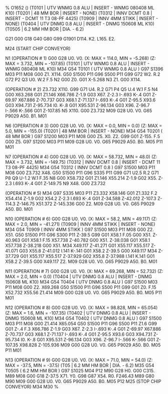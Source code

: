 %
O1652 ()
(T0101  |  UTV WNMG 0.8 ALU  | INSERT -  WNMG 080408 ML K10)
(T0201  |  48 MM BOR  | INSERT -  NONE)
(T0312  |  INNV DCMT 0.8   | INSERT -  DCMT 11 T3 08-PF    4425)
(T0909  |  INNV 4MM STIKK  | INSERT -  NONE)
(T0404  |  UTV DNMG 0.8 ALU   | INSERT -  DNMG 150608 ML     K10)
(T0505  |  6.2 MM HM BOR  | DIA. -  6.2)

G21 G00 G18
G40 G80 G99
G1901 D114. K2. L165. E2.

M24 (START CHIP CONVEYOR)

N1
(OPERATION # 1)
G00 G28 U0. V0.
(X: MAX = 114.0, MIN = -5.268)
(Z: MAX = 3.732, MIN = -107.85)
(T0101  |  UTV WNMG 0.8 ALU  | INSERT -  WNMG 080408 ML K10)
M34
G54
T0101 ( UTV WNMG 0.8 ALU )
G97 S1396 M03 P11
M08
G00 Z1.
X114.
G50 S1500 P11
G96 S500 P11
G99
G72 W2. R.2
G72 P2 Q3 U0. W.2 F.5
N2 G00 Z0.
G01 X-5.268
N3 Z1.
G00 X114.

(OPERATION # 2)
Z3.732
X110.
G99
G71 U4. R.2
G71 P4 Q5 U.4 W.1 F.5
N4 G00 X63.268
G01 Z1.146
X66.786 Z-1.9
G03 X67. Z-2.3 I-.693 K-.4
G01 Z-69.97
X67.886 Z-70.737
G03 X68.1 Z-71.137 I-.693 K-.4
G01 Z-95.5
X93.6
G03 X94.731 Z-95.734 I0. K-.8
G01 X95.531 Z-96.134
G03 X96. Z-96.7 I-.566 K-.566
G01 Z-107.85
N5 X110.
G00 Z3.732
M09
G28 U0. V0.
G65 P9029 A50. B1.
M01

N6
(OPERATION # 3)
G00 G28 U0. V0.
(X: MAX = 0.0, MIN = 0.0)
(Z: MAX = 5.0, MIN = -155.0)
(T0201  |  48 MM BOR  | INSERT -  NONE)
M34
G54
T0201 ( 48 MM BOR )
G97 S1200 M03 P11
M08
G00 Z5.
X0.
Z2.
G99 G01 Z-155. F.5
G00 Z5.
G97 S1200 M03 P11
M09
G28 U0. V0.
G65 P9029 A50. B0.
M05 P11
M01

N7
(OPERATION # 4)
G00 G28 U0. V0.
(X: MAX = 58.732, MIN = 48.0)
(Z: MAX = 3.732, MIN = -149.75)
(T0312  |  INNV DCMT 0.8   | INSERT -  DCMT 11 T3 08-PF    4425)
M34
G54
T0312 ( INNV DCMT 0.8  )
G97 S1500 M03 P11
M08
G00 Z3.732
X48.
G50 S1500 P11
G96 S335 P11
G99
G71 U2.5 R.2
G71 P8 Q9 U-1.2 W.1 F.35
N8 G00 X58.732
G01 Z1.146
X55.214 Z-1.9
G02 X55. Z-2.3 I.693 K-.4
G01 Z-149.75
N9 X48.
G00 Z3.732

(OPERATION # 5)
M34
G97 S335 M03 P11
Z3.332
X58.146
G01 Z1.332 F.2
X54.414 Z-1.9
G02 X54.2 Z-2.3 I.693 K-.4
G01 Z-34.588
Z-42.012
Z-107.3
Z-114.3
Z-146.75
X51.372 Z-145.336
G00 Z2.
M09
G28 U0. V0.
G65 P9029 A50. B0.
M01

N10
(OPERATION # 6)
G00 G28 U0. V0.
(X: MAX = 58.2, MIN = 49.117)
(Z: MAX = 2.0, MIN = -41.271)
(T0909  |  INNV 4MM STIKK  | INSERT -  NONE)
M34
G54
T0909 ( INNV 4MM STIKK )
G97 S1500 M03 P11
M08
G00 Z2.
X51.
G50 S1500 P11
G96 S300 P11
Z-39.5
G99 G01 X58.1 F.05
G00 X51.
Z-40.963
G01 X58.1 F.15
X57.738 Z-40.782
G00 X51.
Z-38.038
G01 X58.1
X57.738 Z-38.218
G00 X51.
M34
X49.117
Z-41.271
G01 X55.117
X55.517 Z-41.071
G03 X55.8 Z-41.012 I.141 K-.141
G01 X58.2
Z-39.5
G00 X49.117
M34
Z-37.729
G01 X55.117
X55.517 Z-37.929
G02 X55.8 Z-37.988 I.141 K.141
G01 X58.2
Z-39.5
G00 X49.117
Z2.
M09
G28 U0. V0.
G65 P9029 A50. B0.
M01

N11
(OPERATION # 7)
G00 G28 U0. V0.
(X: MAX = 69.268, MIN = 52.732)
(Z: MAX = 2.0, MIN = 0.0)
(T0404  |  UTV DNMG 0.8 ALU   | INSERT -  DNMG 150608 ML     K10)
M34
G54
T0404 ( UTV DNMG 0.8 ALU  )
G97 S1500 M03 P11
M08
G00 Z2.
X69.268
G50 S1500 P11
G96 S500 P11
G99 G01 Z0. F.15
X52.732
X55.56 Z1.414
M09
G00 G28 U0. V0.
G65 P9029 A50. B0.
M05 P11
M01

N12
(OPERATION # 8)
G00 G28 U0. V0.
(X: MAX = 98.828, MIN = 65.054)
(Z: MAX = 1.6, MIN = -107.35)
(T0402  |  UTV DNMG 0.8 ALU   | INSERT -  DNMG 150608 ML     K10)
M34
G54
T0402 ( UTV DNMG 0.8 ALU  )
G97 S1500 M03 P11
M08
G00 Z1.414
X65.054
G50 S1500 P11
G96 S500 P11
Z1.6
G99 G01 Z-.4 F.3
X66.786 Z-1.9
G03 X67. Z-2.3 I-.693 K-.4
G01 Z-69.97
X67.886 Z-70.737
G03 X68.1 Z-71.137 I-.693 K-.4
G01 Z-95.5
X93.6
G03 X94.731 Z-95.734 I0. K-.8
G01 X95.531 Z-96.134
G03 X96. Z-96.7 I-.566 K-.566
G01 Z-107.35
X98.828 Z-105.936
M09
G00 G28 U0. V0.
G65 P9029 A50. B0.
M05 P11
M01

N13
(OPERATION # 9)
G00 G28 U0. V0.
(X: MAX = 71.0, MIN = 54.0)
(Z: MAX = -37.5, MIN = -37.5)
(T05  |  6.2 MM HM BOR  | DIA. -  6.2)
M35
G54
T0505 ( 6.2 MM HM BOR )
G97 S1025 M04 P12
M90
G28 H0.
G00 C315.
M89
M08
G00 G18 Z-37.5
X71. Y0.
G98
G87 X54. R0. F246.43 M89
G80 M90
M09
G00 G28 U0. V0.
G65 P9029 A50. B0.
M05 P12
M25 (STOP CHIP CONVEYOR)
M34
M30
%